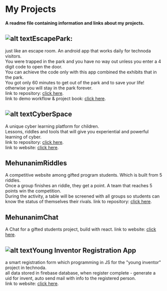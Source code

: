 # My Projects

**A readme file containing information and links about my projects.**

## ![alt text](https://firebasestorage.googleapis.com/v0/b/epdemo-cb941.appspot.com/o/icon48.png?alt=media&token=4b663c9b-76ca-4ea0-acb0-5f211f58cfe0 "Logo Title Text 1")EscapePark: 

just like an escape room.
An android app that works daily for technoda visitors.\
You were trapped in the park and you have no way out
unless you enter a 4 digit code to open the door.\
You can achieve the code only with this app 
combined the exhibits that in the park.\
You got only 60 minutes to get out of the park and to save your life!\
otherwise you will stay in the park forever.\
link to repository: 
[click here](https://github.com/snirsnir/escapepark).\
link to demo workflow & project book: 
[click here](https://tinyurl.com/EscapeParkdemo).
## ![alt text](https://firebasestorage.googleapis.com/v0/b/epdemo-cb941.appspot.com/o/icon49.png?alt=media&token=bbd568a9-3488-4f97-8158-aa034c9d4f90 "Logo Title Text 1")CyberSpace
A unique cyber learning platform for children.\
Lessons, riddles and tools that will give you experiential and powerful learning of cyber.\
link to repository: 
[click here](https://github.com/snirsnir/cyber).\
link to website: 
[click here](http://cyberspce.c1.biz).
## MehunanimRiddles
A competitive website among gifted program students. Which is built from 5 riddles.\
Once a group finishes an riddle, they get a point. A team that reaches 5 points win the competition.\
During the activity, a table will be screened with all groups so students can know the status of themselves  their rivals.
link to repository: 
[click here](https://github.com/snirsnir/cybermehu).


## MehunanimChat

A Chat for a gifted students project, build with react. 
link to website: 
[click here](https://mehunanim.firebaseapp.com/).

## ![alt text](https://firebasestorage.googleapis.com/v0/b/epdemo-cb941.appspot.com/o/icon494.png?alt=media&token=4a839d22-5909-48f3-bcaa-625b51f42860 "Logo Title Text 1")Young Inventor Registration App
a smart registration form which programming in JS for the "young inventor" project in technoda.\
all data stored in firebase database, when register complete - generate a uid for invent,
auto send mail with info to the registered person. \
link to website: [click here](http://mamtzi.com).
